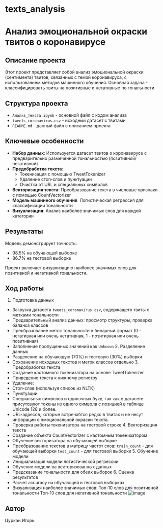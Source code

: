 # texts_analysis

# Анализ эмоциональной окраски твитов о коронавирусе

## Описание проекта

Этот проект представляет собой анализ эмоциональной окраски (сентимента) твитов, связанных с темой коронавируса, с использованием методов машинного обучения. Основная задача - классифицировать твиты на позитивные и негативные по тональности.

## Структура проекта

- `Анализ_текста.ipynb` - основной файл с кодом анализа
- `tweets_coronavirus.csv` - исходный датасет с твитами
- `README.md` - данный файл с описанием проекта
  
## Ключевые особенности

- **Набор данных**: Используется датасет твитов о коронавирусе с предварительно размеченной тональностью (позитивной/негативной)
- **Предобработка текста**:
  - Токенизация с помощью TweetTokenizer
  - Удаление стоп-слов и пунктуации
  - Очистка от URL и специальных символов
- **Векторизация текста**: Преобразование текста в числовые признаки с помощью CountVectorizer
- **Модель машинного обучения**: Логистическая регрессия для классификации тональности
- **Визуализация**: Анализ наиболее значимых слов для каждой категории

## Результаты

Модель демонстрирует точность:
- 98.5% на обучающей выборке
- 86.7% на тестовой выборке

Проект включает визуализацию наиболее значимых слов для позитивной и негативной тональности.

## Ход работы
  1. Подготовка данных
- Загрузка датасета `tweets_coronavirus.csv`, содержащего твиты с метками тональности
- Предварительный анализ данных: просмотр структуры, проверка баланса классов
- Преобразование меток тональности в бинарный формат (0 - негативная или очень негативная, 1 - позитивная или очень позитивная)
- Заполнение пропущенных значений как `Unknown`
  2. Разделение данных
- Разделение на обучающую (70%) и тестовую (30%) выборки
- Сохранение исходных текстов и меток классов отдельно
  3. Предобработка текста
- Создание кастомного токенизатора на основе TweetTokenizer
- Приведение текста к нижнему регистру
- Удаление:
- Стоп-слов (используя список из NLTK)
- Пунктуации
- Специальных символов и одиночных букв, так как в датасете присутсвуют токены из одного символа с позицией в таблице Unicode 128 и более.
- URL-адресов, которые встречабтся редко в твитах и не несут инфорации о эмоциональной окраски текста.
- Проверка работы токенизатора на тестовой строке
  4. Векторизация текста
- Создание объекта CountVectorizer с кастомным токенизатором
- Обучение векторизатора на обучающей выборке
- Преобразование текстов в матрицу частот слов:
`train_count` - для обучающей выборки
`test_count` - для тестовой выборки
  5. Обучение модели
- Инициализация модели логистической регрессии
- Обучение модели на векторизованных данных
- Предсказание тональности для обеих выборок
  6. Оценка результатов
- Расчет accuracy на обучающей и тестовой выборках
- Визуализация наиболее значимых слов:
Топ-10 слов для позитивной тональности
Топ-10 слов для негативной тональности
![image](https://github.com/user-attachments/assets/b737b2ec-8150-4ec3-b906-585d802ce676)




## Автор

Цуркан Игорь
